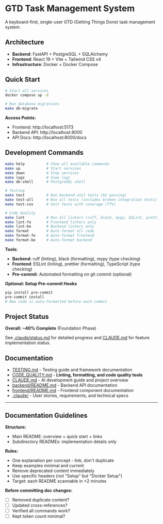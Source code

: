 # GTD Task Management System

A keyboard-first, single-user GTD (Getting Things Done) task management system.

## Architecture

- **Backend**: FastAPI + PostgreSQL + SQLAlchemy
- **Frontend**: React 19 + Vite + Tailwind CSS v4
- **Infrastructure**: Docker + Docker Compose

## Quick Start

```bash
# Start all services
docker compose up -d

# Run database migrations
make db-migrate
```

**Access Points:**
- Frontend: http://localhost:5173
- Backend API: http://localhost:8000
- API Docs: http://localhost:8000/docs

## Development Commands

```bash
make help          # Show all available commands
make up            # Start services
make down          # Stop services
make logs          # View logs
make db-shell      # PostgreSQL shell

# Testing
make test          # Run backend unit tests (62 passing)
make test-all      # Run all tests (includes broken integration tests)
make test-cov      # Unit tests with coverage (77%)

# Code Quality
make lint          # Run all linters (ruff, black, mypy, ESLint, prettier)
make lint-fe       # Frontend linters only
make lint-be       # Backend linters only
make format        # Auto-format all code
make format-fe     # Auto-format frontend
make format-be     # Auto-format backend
```

**Tools:**
- **Backend**: ruff (linting), black (formatting), mypy (type checking)
- **Frontend**: ESLint (linting), prettier (formatting), TypeScript (type checking)
- **Pre-commit**: Automated formatting on git commit (optional)

**Optional: Setup Pre-commit Hooks**
```bash
pip install pre-commit
pre-commit install
# Now code is auto-formatted before each commit
```

## Project Status

**Overall: ~40% Complete** (Foundation Phase)

See [.claude/status.md](.claude/status.md) for detailed progress and [CLAUDE.md](CLAUDE.md) for feature implementation status.

## Documentation

- [TESTING.md](TESTING.md) - Testing guide and framework documentation
- [CODE_QUALITY.md](CODE_QUALITY.md) - **Linting, formatting, and code quality tools**
- [CLAUDE.md](CLAUDE.md) - AI development guide and project overview
- [backend/README.md](backend/README.md) - Backend API documentation
- [frontend/README.md](frontend/README.md) - Frontend component documentation
- [.claude/](.claude/) - User stories, requirements, and technical specs

---

## Documentation Guidelines

**Structure:**
- Main README: overview + quick start + links
- Subdirectory READMEs: implementation details only

**Rules:**
- One explanation per concept - link, don't duplicate
- Keep examples minimal and current
- Remove deprecated content immediately
- Use specific headers (not "Setup" but "Docker Setup")
- Target: each README scannable in <2 minutes

**Before committing doc changes:**
- [ ] Removed duplicate content?
- [ ] Updated cross-references?
- [ ] Verified all commands work?
- [ ] Kept token count minimal?
